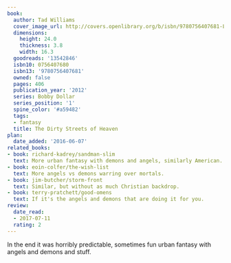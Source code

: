 ```yaml
---
book:
  author: Tad Williams
  cover_image_url: http://covers.openlibrary.org/b/isbn/9780756407681-L.jpg
  dimensions:
    height: 24.0
    thickness: 3.8
    width: 16.3
  goodreads: '13542846'
  isbn10: 0756407680
  isbn13: '9780756407681'
  owned: false
  pages: 406
  publication_year: '2012'
  series: Bobby Dollar
  series_position: '1'
  spine_color: '#a59482'
  tags:
  - fantasy
  title: The Dirty Streets of Heaven
plan:
  date_added: '2016-06-07'
related_books:
- book: richard-kadrey/sandman-slim
  text: More urban fantasy with demons and angels, similarly American.
- book: eoin-colfer/the-wish-list
  text: More angels vs demons warring over mortals.
- book: jim-butcher/storm-front
  text: Similar, but without as much Christian backdrop.
- book: terry-pratchett/good-omens
  text: If it's the angels and demons that are doing it for you.
review:
  date_read:
  - 2017-07-11
  rating: 2
---
```


In the end it was horribly predictable, sometimes fun urban fantasy with angels and demons and stuff.
